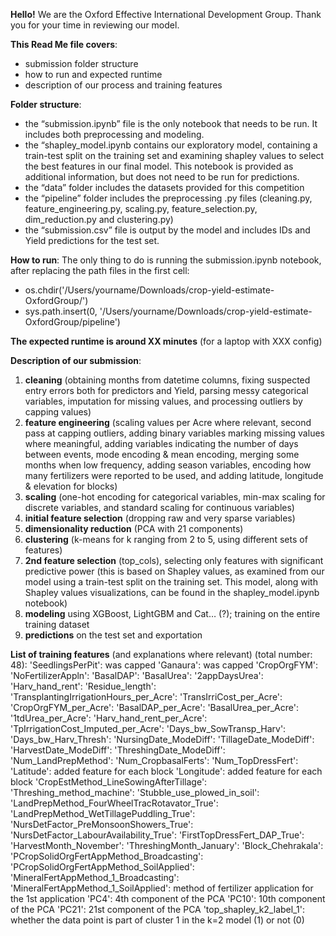 **Hello!**
We are the Oxford Effective International Development Group. Thank you for your time in reviewing our model.


**This Read Me file covers**:
- submission folder structure
- how to run and expected runtime
- description of our process and training features


**Folder structure**:
- the “submission.ipynb” file is the only notebook that needs to be run. It includes both preprocessing and modeling.
- the “shapley_model.ipynb contains our exploratory model, containing a train-test split on the training set and examining shapley values to select the best features in our final model. This notebook is provided as additional information, but does not need to be run for predictions. 
- the “data” folder includes the datasets provided for this competition
- the “pipeline” folder includes the preprocessing .py files (cleaning.py, feature_engineering.py, scaling.py, feature_selection.py, dim_reduction.py and clustering.py)
- the “submission.csv” file is output by the model and includes IDs and Yield predictions for the test set.


**How to run**:
The only thing to do is running the submission.ipynb notebook, after replacing the path files in the first cell:
- os.chdir('/Users/yourname/Downloads/crop-yield-estimate-OxfordGroup/')
- sys.path.insert(0, '/Users/yourname/Downloads/crop-yield-estimate-OxfordGroup/pipeline')

**The expected runtime is around XX minutes** (for a laptop with XXX config)


**Description of our submission**: 
1) **cleaning** (obtaining months from datetime columns, fixing suspected entry errors both for predictors and Yield, parsing messy categorical variables, imputation for missing values, and processing outliers by capping values) 
2) **feature engineering** (scaling values per Acre where relevant, second pass at capping outliers, adding binary variables marking missing values where meaningful, adding variables indicating the number of days between events, mode encoding & mean encoding, merging some months when low frequency, adding season variables, encoding how many fertilizers were reported to be used, and adding latitude, longitude & elevation for blocks)
3) **scaling** (one-hot encoding for categorical variables, min-max scaling for discrete variables, and standard scaling for continuous variables)
4) **initial feature selection** (dropping raw and very sparse variables)
5) **dimensionality reduction** (PCA with 21 components)
6) **clustering** (k-means for k ranging from 2 to 5, using different sets of features)
7) **2nd feature selection** (top_cols), selecting only features with significant predictive power (this is based on Shapley values, as examined from our model using a train-test split on the training set. This model, along with Shapley values visualizations, can be found in the shapley_model.ipynb notebook)
8) **modeling** using XGBoost, LightGBM and Cat… (?); training on the entire training dataset
9) **predictions** on the test set and exportation


**List of training features** (and explanations where relevant) (total number: 48):
'SeedlingsPerPit': was capped
'Ganaura': was capped
'CropOrgFYM':
'NoFertilizerAppln':
'BasalDAP':
'BasalUrea':
'2appDaysUrea':
'Harv_hand_rent':
'Residue_length':
'TransplantingIrrigationHours_per_Acre':
'TransIrriCost_per_Acre':   
'CropOrgFYM_per_Acre':
'BasalDAP_per_Acre':
'BasalUrea_per_Acre':
'1tdUrea_per_Acre':
'Harv_hand_rent_per_Acre':
'TpIrrigationCost_Imputed_per_Acre':
'Days_bw_SowTransp_Harv':
'Days_bw_Harv_Thresh':
'NursingDate_ModeDiff':
'TillageDate_ModeDiff':
'HarvestDate_ModeDiff':
'ThreshingDate_ModeDiff':
'Num_LandPrepMethod':
'Num_CropbasalFerts':
'Num_TopDressFert':
'Latitude': added feature for each block
'Longitude': added feature for each block
'CropEstMethod_LineSowingAfterTillage':
'Threshing_method_machine':
'Stubble_use_plowed_in_soil':
'LandPrepMethod_FourWheelTracRotavator_True':
'LandPrepMethod_WetTillagePuddling_True':
'NursDetFactor_PreMonsoonShowers_True':
'NursDetFactor_LabourAvailability_True':
'FirstTopDressFert_DAP_True':
'HarvestMonth_November':
'ThreshingMonth_January':
'Block_Chehrakala':
'PCropSolidOrgFertAppMethod_Broadcasting':
'PCropSolidOrgFertAppMethod_SoilApplied':
'MineralFertAppMethod_1_Broadcasting': 
'MineralFertAppMethod_1_SoilApplied': method of fertilizer application for the 1st application
'PC4': 4th component of the PCA
'PC10': 10th component of the PCA
'PC21': 21st component of the PCA
'top_shapley_k2_label_1': whether the data point is part of cluster 1 in the k=2 model (1) or not (0)
